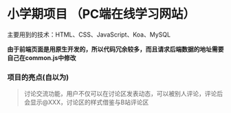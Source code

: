 # 小学期项目 （PC端在线学习网站）

主要用到的技术：HTML、CSS、JavaScript、Koa、MySQL

**由于前端页面是用原生开发的，所以代码冗余较多，而且请求后端数据的地址需要自己在common.js中修改**

### 项目的亮点(自以为)
> 讨论交流功能，用户不仅可以在讨论区发表动态，可以被别人评论，评论后会显示@XXX，讨论区的样式借鉴与B站评论区


